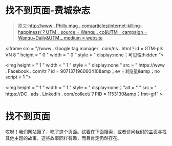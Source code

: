 # 找不到页面-费城杂志

> 原文:[http://www . Philly mag . com/articles/internet-killing-happiness/？UTM _ source = Wanqu . co&UTM _ campaign = Wanqu+Daily&UTM _ medium = website](http://www.phillymag.com/articles/internet-killing-happiness/?utm_source=wanqu.co&utm_campaign=Wanqu+Daily&utm_medium=website)

<noscript>&lt;iframe src = "//www . Google tag manager . com/ns . html？id = GTM-plk VN 8 " height = " 0 " width = " 0 " style = " display:none；可见性:hidden "&gt;</noscript>

<noscript>&lt;img height = " 1 " width = " 1 " style = " display:none " src = " https://www . Facebook . com/tr？id = 907137196060410&amp;amp；ev =浏览量&amp;amp；no script = 1 "&gt;</noscript>

<noscript>&lt;img height = " 1 " width = " 1 " style = " display:none；"alt = " " src = " https://DC . ads . LinkedIn . com/collect/？PID = 1153130&amp;amp；fmt=gif" &gt;</noscript>

# 找不到页面

哎呀！我们网站饿了，吃了这个页面。试着在下面搜索，或者访问我们的[主页](https://www.phillymag.com)寻找其他主题的故事，这些故事同样有趣，而且肯定仍然存在。